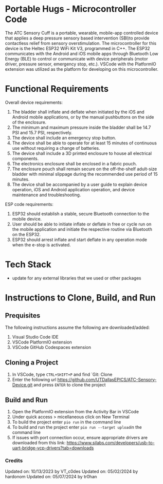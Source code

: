 # Portable Hugs - Microcontroller Code
The ATC Sensory Cuff is a portable, wearable, mobile-app controlled device that applies a deep pressure sensory based intervention (SBI)to provide contactless relief from sensory overstimulation. The microcontroller for this device is the Heltec ESP32 WiFi Kit V3, programmed in C++. The ESP32 communicates with the Android and iOS mobile apps through Bluetooth Low Energy (BLE) to control or communicate with device peripherals (motor driver, pressure sensor, emergency stop, etc.). VSCode with the PlatformIO extension was utilized as the platform for developing on this microcontroller.

# Functional Requirements
Overall device requirements:
1. The bladder shall inflate and deflate when initiated by the iOS and Android mobile applications, or by the manual pushbuttons on the side of the enclosure.  
2. The minimum and maximum pressure inside the bladder shall be 14.7 PSI and 15.7 PSI, respectively.  
3. The device shall include an emergency stop button. 
4. The device shall be able to operate for at least 15 minutes of continuous use without requiring a change of batteries. 
5. The device shall include a 3D printed enclosure to house all electrical components.  
6. The electronics enclosure shall be enclosed in a fabric pouch. 
7. The enclosure pouch shall remain secure on the off-the-shelf adult-size bladder with minimal slippage during the recommended use period of 15 minutes.  
8. The device shall be accompanied by a user guide to explain device operation, iOS and Android application operation, and device maintenance and troubleshooting. 

ESP code requirements: 
1. ESP32 should establish a stable, secure Bluetooth connection to the mobile device.
2. User should be able to initiate inflate or deflate in free or cycle run on the mobile application and initiate the respective routine via Bluetooth on the ESP32. 
3. ESP32 should arrest inflate and start deflate in any operation mode when the e-stop is activated. 

# Tech Stack 
- update for any external libraries that we used or other packages

# Instructions to Clone, Build, and Run
## Prequisites
The following instructions assume the following are downloaded/added:
1. Visual Studio Code IDE
2. VSCode PlatformIO extension
3. VSCode GitHub Codespaces extension

## Cloning a Project
1. In VSCode, type `CTRL+SHIFT+P` and find `Git: Clone
2. Enter the following url <https://github.com/UTDallasEPICS/ATC-Sensory-Device.git> and press `ENTER` to clone the project

## Build and Run
1. Open the PlatformIO extension from the Activity Bar in VSCode
2. Under quick access > micellaneous click on New Terminal
3. To build the project enter `pio run` in the command line
4. To build and run the project enter `pio run --target upload`in the command line
5. If issues with port connection occur, ensure appropriate drivers are downloaded from this link: https://www.silabs.com/developers/usb-to-uart-bridge-vcp-drivers?tab=downloads 

### Credits
Updated on: 10/13/2023 by VT_c0des
Updated on: 05/02/2024 by hardonom
Updated on: 05/07/2024 by tr0han